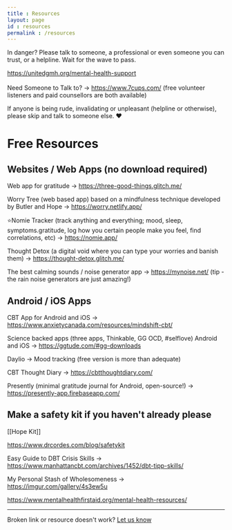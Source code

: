 ```yaml
---
title : Resources
layout: page
id : resources
permalink : /resources
---
```



In danger? Please talk to someone, a professional or even someone you can trust, or a helpline. Wait for the wave to pass. <br> 

https://unitedgmh.org/mental-health-support <br> <br>
Need Someone to Talk to? -> https://www.7cups.com/ (free volunteer listeners and paid counsellors are both available) 

If anyone is being rude, invalidating or unpleasant (helpline or otherwise), please skip and talk to someone else. ♥

# Free Resources

## Websites / Web Apps (no download required)

Web app for gratitude -> https://three-good-things.glitch.me/

Worry Tree (web based app) based on a mindfulness technique developed by Butler and Hope -> https://worry.netlify.app/

⭐Nomie Tracker (track anything and everything; mood, sleep, symptoms.gratitude, log how you certain people make you feel, find correlations, etc) -> https://nomie.app/

Thought Detox (a digital void where you can type your worries and banish them) -> https://thought-detox.glitch.me/

The best calming sounds / noise generator app -> https://mynoise.net/ (tip - the rain noise generators are just amazing!) 



## Android / iOS Apps
CBT App for Android and iOS -> https://www.anxietycanada.com/resources/mindshift-cbt/

Science backed apps (three apps, Thinkable, GG OCD, #selflove) Android and iOS -> https://ggtude.com/#gg-downloads

Daylio -> Mood tracking (free version is more than adequate) 

CBT Thought Diary -> https://cbtthoughtdiary.com/

Presently (minimal gratitude journal for Android, open-source!) -> https://presently-app.firebaseapp.com/


## Make a safety kit if you haven't already please 

[[Hope Kit]]

https://www.drcordes.com/blog/safetykit

Easy Guide to DBT Crisis Skills -> https://www.manhattancbt.com/archives/1452/dbt-tipp-skills/

My Personal Stash of Wholesomeness -> https://imgur.com/gallery/4s3ew5u

https://www.mentalhealthfirstaid.org/mental-health-resources/

___


Broken link or resource doesn't work? <a href ="https://x6lvi3x3kp9.typeform.com/to/s8MoB0oU"> Let us know </a>

